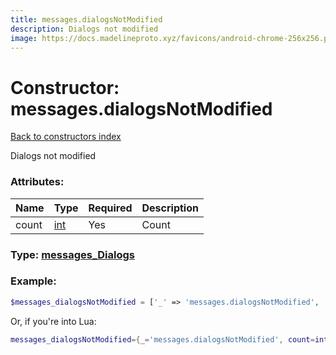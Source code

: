 ```yaml
---
title: messages.dialogsNotModified
description: Dialogs not modified
image: https://docs.madelineproto.xyz/favicons/android-chrome-256x256.png
---
```

# Constructor: messages.dialogsNotModified  
[Back to constructors index](index.md)



Dialogs not modified

### Attributes:

| Name     |    Type       | Required | Description |
|----------|---------------|----------|-------------|
|count|[int](../types/int.md) | Yes|Count|



### Type: [messages\_Dialogs](../types/messages_Dialogs.md)


### Example:

```php
$messages_dialogsNotModified = ['_' => 'messages.dialogsNotModified', 'count' => int];
```  


Or, if you're into Lua:

```lua
messages_dialogsNotModified={_='messages.dialogsNotModified', count=int}

```


